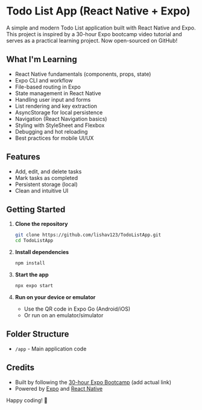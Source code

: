 # Todo List App (React Native + Expo)

A simple and modern Todo List application built with React Native and Expo. This project is inspired by a 30-hour Expo bootcamp video tutorial and serves as a practical learning project. Now open-sourced on GitHub!

## What I'm Learning

- React Native fundamentals (components, props, state)
- Expo CLI and workflow
- File-based routing in Expo
- State management in React Native
- Handling user input and forms
- List rendering and key extraction
- AsyncStorage for local persistence
- Navigation (React Navigation basics)
- Styling with StyleSheet and Flexbox
- Debugging and hot reloading
- Best practices for mobile UI/UX

## Features

- Add, edit, and delete tasks
- Mark tasks as completed
- Persistent storage (local)
- Clean and intuitive UI

## Getting Started

1. **Clone the repository**

   ```bash
   git clone https://github.com/lishav123/TodoListApp.git
   cd TodoListApp
   ```

2. **Install dependencies**

   ```bash
   npm install
   ```

3. **Start the app**

   ```bash
   npx expo start
   ```

4. **Run on your device or emulator**

   - Use the QR code in Expo Go (Android/iOS)
   - Or run on an emulator/simulator

## Folder Structure

- `/app` - Main application code

## Credits

- Built by following the [30-hour Expo Bootcamp](https://www.youtube.com/watch?v=q3HE1dFiJBI&t=3421s) (add actual link)
- Powered by [Expo](https://expo.dev/) and [React Native](https://reactnative.dev/)

Happy coding! 🚀
